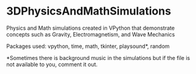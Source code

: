 # 3DPhysicsAndMathSimulations

Physics and Math simulations created in VPython that demonstrate concepts such as Gravity, Electromagnetism, and Wave Mechanics

Packages used: vpython, time, math, tkinter, playsound*, random

*Sometimes there is background music in the simulations but if the file is not available to you, comment it out.
